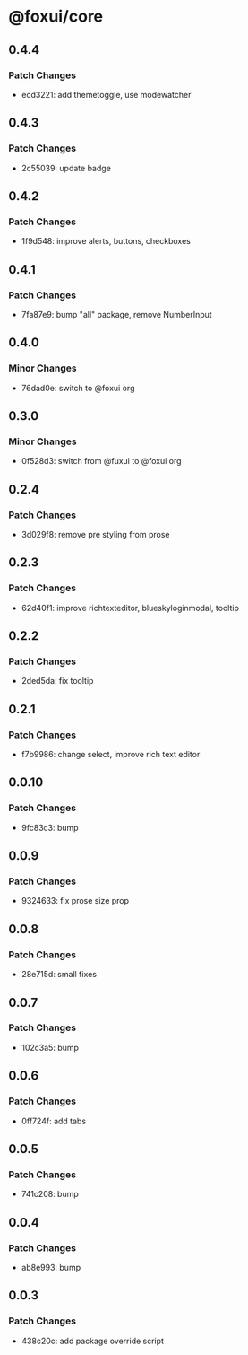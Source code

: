 # @foxui/core

## 0.4.4

### Patch Changes

- ecd3221: add themetoggle, use modewatcher

## 0.4.3

### Patch Changes

- 2c55039: update badge

## 0.4.2

### Patch Changes

- 1f9d548: improve alerts, buttons, checkboxes

## 0.4.1

### Patch Changes

- 7fa87e9: bump "all" package, remove NumberInput

## 0.4.0

### Minor Changes

- 76dad0e: switch to @foxui org

## 0.3.0

### Minor Changes

- 0f528d3: switch from @fuxui to @foxui org

## 0.2.4

### Patch Changes

- 3d029f8: remove pre styling from prose

## 0.2.3

### Patch Changes

- 62d40f1: improve richtexteditor, blueskyloginmodal, tooltip

## 0.2.2

### Patch Changes

- 2ded5da: fix tooltip

## 0.2.1

### Patch Changes

- f7b9986: change select, improve rich text editor

## 0.0.10

### Patch Changes

- 9fc83c3: bump

## 0.0.9

### Patch Changes

- 9324633: fix prose size prop

## 0.0.8

### Patch Changes

- 28e715d: small fixes

## 0.0.7

### Patch Changes

- 102c3a5: bump

## 0.0.6

### Patch Changes

- 0ff724f: add tabs

## 0.0.5

### Patch Changes

- 741c208: bump

## 0.0.4

### Patch Changes

- ab8e993: bump

## 0.0.3

### Patch Changes

- 438c20c: add package override script
